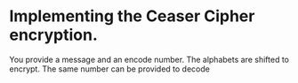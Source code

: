 # Implementing the Ceaser Cipher encryption. 
You provide a message and an encode number. The alphabets are shifted to encrypt. The same number can be provided to decode
